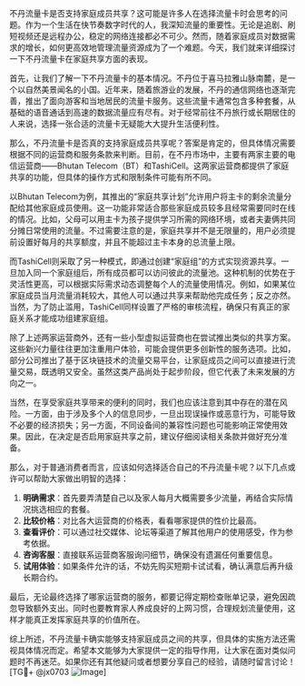 不丹流量卡是否支持家庭成员共享？这可能是许多人在选择流量卡时会思考的问题。作为一个生活在快节奏数字时代的人，我深知流量的重要性。无论是追剧、刷短视频还是远程办公，稳定的网络连接都必不可少。然而，随着家庭成员对数据需求的增长，如何更高效地管理流量资源成为了一个难题。今天，我们就来详细探讨一下不丹流量卡在家庭共享方面的表现。

首先，让我们了解一下不丹流量卡的基本情况。不丹位于喜马拉雅山脉南麓，是一个以自然美景闻名的小国。近年来，随着旅游业的发展，不丹的通信网络也逐渐完善，推出了面向游客和当地居民的流量卡服务。这些流量卡通常包含多种套餐，从基础的语音通话到高速的数据流量应有尽有。对于经常前往不丹旅行或长期居住的人来说，选择一张合适的流量卡无疑能大大提升生活便利性。

那么，不丹流量卡是否真的支持家庭成员共享呢？答案是肯定的，但具体情况需要根据不同的运营商和服务条款来判断。目前，在不丹市场中，主要有两家主要的电信运营商——Bhutan Telecom（BT）和TashiCell。这两家运营商都提供了家庭共享的功能，但具体的操作方式和限制条件可能有所不同。

以Bhutan Telecom为例，其推出的“家庭共享计划”允许用户将主卡的剩余流量分配给其他家庭成员使用。这一功能非常适合那些家庭成员较多且经常需要同时在线的情况。比如，父母可以用主卡为孩子提供学习所需的网络环境，或者夫妻俩共同分摊日常使用的流量。不过需要注意的是，家庭共享并不是无限量的，用户必须提前设置好每月的共享额度，并且不能超过主卡本身的总流量上限。

而TashiCell则采取了另一种模式，即通过创建“家庭组”的方式实现资源共享。一旦加入同一个家庭组后，所有成员都可以访问彼此的流量池。这种机制的优势在于灵活性更高，可以根据实际需求动态调整每个人的流量使用情况。例如，如果某位家庭成员当月流量消耗较大，其他人可以通过共享来帮助他完成任务；反之亦然。当然，为了防止滥用，TashiCell同样设置了严格的审核流程，确保只有真正的家庭关系才能成功组建家庭组。

除了上述两家运营商外，还有一些小型虚拟运营商也在尝试推出类似的共享方案。这些新兴力量往往更加注重用户体验，可能会提供更多创新性的服务选项。比如，部分公司推出了基于区块链技术的流量交易平台，让家庭成员之间可以直接进行流量交易，既透明又安全。虽然这类产品尚处于起步阶段，但它代表了未来发展的方向之一。

当然，在享受家庭共享带来的便利的同时，我们也应该注意到其中存在的潜在风险。一方面，由于涉及多个人的信息同步，一旦出现误操作或恶意行为，可能导致不必要的经济损失；另一方面，不同设备间的兼容性问题也可能影响正常使用效果。因此，在决定是否启用家庭共享之前，建议仔细阅读相关条款并做好充分准备。

那么，对于普通消费者而言，应该如何选择适合自己的不丹流量卡呢？以下几点或许可以帮助大家做出明智的选择：

1. **明确需求**：首先要弄清楚自己以及家人每月大概需要多少流量，再结合实际情况挑选相应的套餐。
2. **比较价格**：对比各大运营商的价格表，看看哪家提供的性价比最高。
3. **查看评价**：可以通过社交媒体、论坛等渠道了解其他用户的使用感受，作为参考依据。
4. **咨询客服**：直接联系运营商客服询问细节，确保没有遗漏任何重要信息。
5. **试用体验**：如果条件允许的话，不妨先购买短期卡试试看，确认满意后再升级长期合约。

最后，无论最终选择了哪家运营商的服务，都要记得定期检查账单记录，避免因疏忽导致额外支出。同时也要教育家人养成良好的上网习惯，合理规划流量使用，这样才能真正发挥家庭共享的价值所在。

综上所述，不丹流量卡确实能够支持家庭成员之间的共享，但具体的实施方法还需视具体情况而定。希望本文能够为大家提供一定的指导作用，让大家在面对类似问题时不再迷茫。如果你还有其他疑问或者想要分享自己的经验，请随时留言讨论！[TG💪+ @jx0703 ![Image](https://github.com/user-attachments/assets/dbca1d08-cadb-493c-b0ec-ad6f7a83f270)]